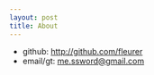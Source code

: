 ```yaml
---
layout: post
title: About
---
```


- github: http://github.com/fleurer
- email/gt: me.ssword@gmail.com
